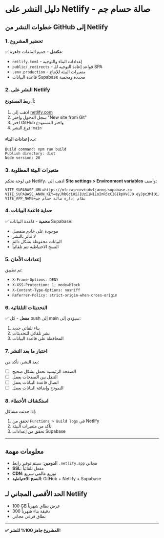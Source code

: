 # دليل النشر على Netlify - صالة حسام جم

## خطوات النشر من GitHub إلى Netlify

### 1. تحضير المشروع

✅ **مكتمل** - جميع الملفات جاهزة:

- `netlify.toml` - إعدادات البناء والتوجيه
- `public/_redirects` - قواعد إعادة التوجيه للـ SPA
- `.env.production` - متغيرات البيئة للإنتاج
- قاعدة البيانات Supabase محددة ومحمية

### 2. النشر على Netlify

#### أ. ربط المستودع:

1. اذهب إلى [netlify.com](https://netlify.com)
2. سجل الدخول واختر "New site from Git"
3. اختر GitHub واختر المستودع
4. فرع النشر: `main`

#### ب. إعدادات البناء:

```
Build command: npm run build
Publish directory: dist
Node version: 20
```

### 3. متغيرات البيئة المطلوبة

في لوحة تحكم Netlify، اذهب إلى **Site settings > Environment variables** وأضف:

```
VITE_SUPABASE_URL=https://nfccwjrneviidwljaeoq.supabase.co
VITE_SUPABASE_ANON_KEY=eyJhbGciOiJIUzI1NiIsInR5cCI6IkpXVCJ9.eyJpc3MiOiJzdXBhYmFzZSIsInJlZiI6Im5mY2N3anJuZXZpaWR3bGphZW9xIiwicm9sZSI6ImFub24iLCJpYXQiOjE3NTA0Mzg0ODcsImV4cCI6MjA2NjAxNDQ4N30.X6ooPkivgB0gPB5OoMp_kodFX2kwGz8URqXT3FdFBeE
VITE_APP_NAME=نظام إدارة صالة حسام جم
```

### 4. حماية قاعدة البيانات

✅ **محمية** - قاعدة البيانات Supabase:

- موجودة على خادم منفصل
- لا تتأثر بالنشر
- البيانات محفوظة بشكل دائم
- النسخ الاحتياطية تتم تلقائياً

### 5. إعدادات الأمان

تم تطبيق:

- `X-Frame-Options: DENY`
- `X-XSS-Protection: 1; mode=block`
- `X-Content-Type-Options: nosniff`
- `Referrer-Policy: strict-origin-when-cross-origin`

### 6. التحديثات التلقائية

✅ **مفعل** - كل push إلى main سيؤدي إلى:

1. بناء تلقائي جديد
2. نشر تلقائي للتحديثات
3. المحافظة على قاعدة البيانات

### 7. اختبار ما بعد النشر

بعد النشر، تأكد من:

- [ ] الصفحة الرئيسية تحمل بشكل صحيح
- [ ] التنقل بين الصفحات يعمل
- [ ] اتصال قاعدة البيانات يعمل
- [ ] النموذج وإضافة البيانات يعمل

### 8. استكشاف الأخطاء

إذا حدثت مشاكل:

1. تحقق من `Functions > Build logs` في Netlify
2. تأكد من متغيرات البيئة
3. تحقق من إعدادات Supabase

---

## معلومات مهمة

- **الدومين**: سيتم توفير رابط `.netlify.app` مجاني
- **SSL**: مفعل تلقائياً
- **CDN**: توزيع عالمي سريع
- **النسخ الاحتياطية**: GitHub + Netlify + Supabase

## الحد الأقصى المجاني لـ Netlify

- 100 GB عرض نطاق شهرياً
- 300 دقيقة بناء شهرياً
- نطاق فرعي مجاني

---

**✅ المشروع جاهز 100% للنشر!**
